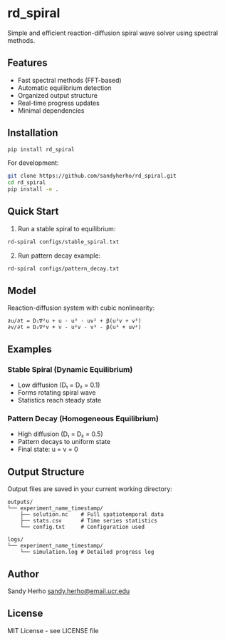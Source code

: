 # rd_spiral

Simple and efficient reaction-diffusion spiral wave solver using spectral methods.

## Features

- Fast spectral methods (FFT-based)
- Automatic equilibrium detection  
- Organized output structure
- Real-time progress updates
- Minimal dependencies

## Installation

```bash
pip install rd_spiral
```

For development:
```bash
git clone https://github.com/sandyherho/rd_spiral.git
cd rd_spiral
pip install -e .
```

## Quick Start

1. Run a stable spiral to equilibrium:
```bash
rd-spiral configs/stable_spiral.txt
```

2. Run pattern decay example:
```bash
rd-spiral configs/pattern_decay.txt
```

## Model

Reaction-diffusion system with cubic nonlinearity:
```
∂u/∂t = D₁∇²u + u - u³ - uv² + β(u²v + v³)
∂v/∂t = D₂∇²v + v - u²v - v³ - β(u³ + uv²)
```

## Examples

### Stable Spiral (Dynamic Equilibrium)
- Low diffusion (D₁ = D₂ = 0.1)
- Forms rotating spiral wave
- Statistics reach steady state

### Pattern Decay (Homogeneous Equilibrium)  
- High diffusion (D₁ = D₂ = 0.5)
- Pattern decays to uniform state
- Final state: u = v = 0

## Output Structure

Output files are saved in your current working directory:

```
outputs/
└── experiment_name_timestamp/
    ├── solution.nc    # Full spatiotemporal data
    ├── stats.csv      # Time series statistics
    └── config.txt     # Configuration used

logs/
└── experiment_name_timestamp/
    └── simulation.log # Detailed progress log
```

## Author

Sandy Herho <sandy.herho@email.ucr.edu>

## License

MIT License - see LICENSE file
